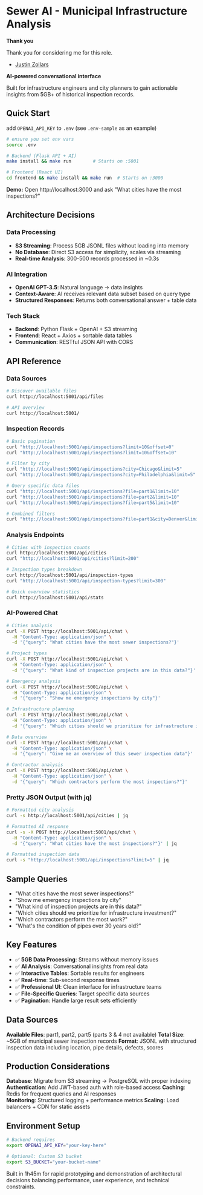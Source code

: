 # Sewer AI - Municipal Infrastructure Analysis

**Thank you**

Thank you for considering me for this role.

- [Justin Zollars](https://www.linkedin.com/in/justinzollars/)

**AI-powered conversational interface**

Built for infrastructure engineers and city planners to gain actionable insights from 5GB+ of historical inspection records.

## Quick Start

add  `OPENAI_API_KEY` to `.env` (see `.env-sample` as an example)

```bash
# ensure you set env vars
source .env

# Backend (Flask API + AI)
make install && make run        # Starts on :5001

# Frontend (React UI)  
cd frontend && make install && make run  # Starts on :3000
```

**Demo:** Open http://localhost:3000 and ask "What cities have the most inspections?"

## Architecture Decisions

### Data Processing
- **S3 Streaming**: Process 5GB JSONL files without loading into memory
- **No Database**: Direct S3 access for simplicity, scales via streaming
- **Real-time Analysis**: 300-500 records processed in ~0.3s

### AI Integration
- **OpenAI GPT-3.5**: Natural language → data insights
- **Context-Aware**: AI receives relevant data subset based on query type
- **Structured Responses**: Returns both conversational answer + table data

### Tech Stack
- **Backend**: Python Flask + OpenAI + S3 streaming
- **Frontend**: React + Axios + sortable data tables
- **Communication**: RESTful JSON API with CORS

## API Reference

### Data Sources
```bash
# Discover available files
curl http://localhost:5001/api/files

# API overview
curl http://localhost:5001/
```

### Inspection Records
```bash
# Basic pagination
curl "http://localhost:5001/api/inspections?limit=10&offset=0"
curl "http://localhost:5001/api/inspections?limit=10&offset=10"

# Filter by city
curl "http://localhost:5001/api/inspections?city=Chicago&limit=5"
curl "http://localhost:5001/api/inspections?city=Philadelphia&limit=5"

# Query specific data files
curl "http://localhost:5001/api/inspections?file=part1&limit=10"
curl "http://localhost:5001/api/inspections?file=part2&limit=10" 
curl "http://localhost:5001/api/inspections?file=part5&limit=10"

# Combined filters
curl "http://localhost:5001/api/inspections?file=part1&city=Denver&limit=5"
```

### Analysis Endpoints
```bash
# Cities with inspection counts
curl http://localhost:5001/api/cities
curl "http://localhost:5001/api/cities?limit=200"

# Inspection types breakdown  
curl http://localhost:5001/api/inspection-types
curl "http://localhost:5001/api/inspection-types?limit=300"

# Quick overview statistics
curl http://localhost:5001/api/stats
```

### AI-Powered Chat
```bash
# Cities analysis
curl -X POST http://localhost:5001/api/chat \
  -H "Content-Type: application/json" \
  -d '{"query": "What cities have the most sewer inspections?"}'

# Project types
curl -X POST http://localhost:5001/api/chat \
  -H "Content-Type: application/json" \
  -d '{"query": "What kind of inspection projects are in this data?"}'

# Emergency analysis
curl -X POST http://localhost:5001/api/chat \
  -H "Content-Type: application/json" \
  -d '{"query": "Show me emergency inspections by city"}'

# Infrastructure planning
curl -X POST http://localhost:5001/api/chat \
  -H "Content-Type: application/json" \
  -d '{"query": "Which cities should we prioritize for infrastructure investment?"}'

# Data overview
curl -X POST http://localhost:5001/api/chat \
  -H "Content-Type: application/json" \
  -d '{"query": "Give me an overview of this sewer inspection data"}'

# Contractor analysis
curl -X POST http://localhost:5001/api/chat \
  -H "Content-Type: application/json" \
  -d '{"query": "Which contractors perform the most inspections?"}'
```

### Pretty JSON Output (with jq)
```bash
# Formatted city analysis
curl -s http://localhost:5001/api/cities | jq

# Formatted AI response
curl -s -X POST http://localhost:5001/api/chat \
  -H "Content-Type: application/json" \
  -d '{"query": "What cities have the most inspections?"}' | jq

# Formatted inspection data
curl -s "http://localhost:5001/api/inspections?limit=5" | jq
```

## Sample Queries

- "What cities have the most sewer inspections?"
- "Show me emergency inspections by city"  
- "What kind of inspection projects are in this data?"
- "Which cities should we prioritize for infrastructure investment?"
- "Which contractors perform the most work?"
- "What's the condition of pipes over 30 years old?"

## Key Features

- ✅ **5GB Data Processing**: Streams without memory issues
- ✅ **AI Analysis**: Conversational insights from real data  
- ✅ **Interactive Tables**: Sortable results for engineers
- ✅ **Real-time**: Sub-second response times
- ✅ **Professional UI**: Clean interface for infrastructure teams
- ✅ **File-Specific Queries**: Target specific data sources
- ✅ **Pagination**: Handle large result sets efficiently

## Data Sources

**Available Files**: part1, part2, part5 (parts 3 & 4 not available)
**Total Size**: ~5GB of municipal sewer inspection records
**Format**: JSONL with structured inspection data including location, pipe details, defects, scores

## Production Considerations

**Database**: Migrate from S3 streaming → PostgreSQL with proper indexing
**Authentication**: Add JWT-based auth with role-based access
**Caching**: Redis for frequent queries and AI responses  
**Monitoring**: Structured logging + performance metrics
**Scaling**: Load balancers + CDN for static assets

## Environment Setup

```bash
# Backend requires
export OPENAI_API_KEY="your-key-here"

# Optional: Custom S3 bucket
export S3_BUCKET="your-bucket-name"
```

Built in 1h45m for rapid prototyping and demonstration of architectural decisions balancing performance, user experience, and technical constraints.